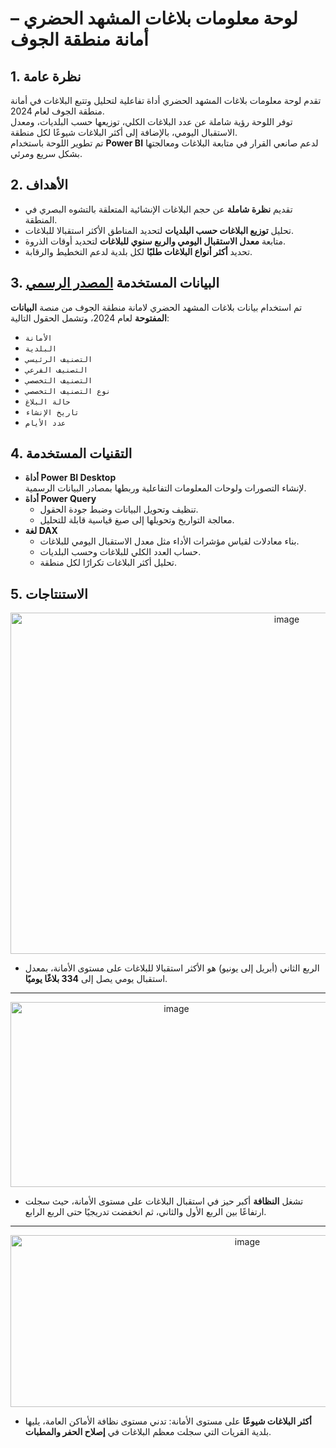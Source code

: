 # لوحة معلومات بلاغات المشهد الحضري – أمانة منطقة الجوف

## 1. نظرة عامة
تقدم لوحة معلومات بلاغات المشهد الحضري أداة تفاعلية لتحليل وتتبع البلاغات في أمانة منطقة الجوف لعام 2024.  
توفر اللوحة رؤية شاملة عن عدد البلاغات الكلي، توزيعها حسب البلديات، ومعدل الاستقبال اليومي، بالإضافة إلى أكثر البلاغات شيوعًا لكل منطقة.  
تم تطوير اللوحة باستخدام **Power BI** لدعم صانعي القرار في متابعة البلاغات ومعالجتها بشكل سريع ومرئي.  

## 2. الأهداف
- تقديم **نظرة شاملة** عن حجم البلاغات الإنشائية المتعلقة بالتشوه البصري في المنطقة.  
- تحليل **توزيع البلاغات حسب البلديات** لتحديد المناطق الأكثر استقبالا للبلاغات.  
- متابعة **معدل الاستقبال اليومي والربع سنوي للبلاغات** لتحديد أوقات الذروة.  
- تحديد **أكثر أنواع البلاغات طلبًا** لكل بلدية لدعم التخطيط والرقابة.  

## 3. البيانات المستخدمة [المصدر الرسمي](https://open.data.gov.sa/ar/publishers/53b99dec-dc5c-4da7-b0f4-a5a381420dba)

تم استخدام بيانات بلاغات المشهد الحضري لامانة منطقة الجوف من منصة **البيانات المفتوحة** لعام 2024، وتشمل الحقول التالية:  
- `الأمانة`  
- `البلدية`
- `التصنيف الرئيسي`
- `التصنيف الفرعي`  
- `التصنيف التخصصي`
- `نوع التصنيف التخصصي`  
- `حالة البلاغ`
- `تاريخ الإنشاء`
- `عدد الأيام`

## 4. التقنيات المستخدمة
- **أداة Power BI Desktop**  
  لإنشاء التصورات ولوحات المعلومات التفاعلية وربطها بمصادر البيانات الرسمية.  
- **أداة Power Query**  
  - تنظيف وتحويل البيانات وضبط جودة الحقول.  
  - معالجة التواريخ وتحويلها إلى صيغ قياسية قابلة للتحليل.  
- **لغة DAX**  
  - بناء معادلات لقياس مؤشرات الأداء مثل معدل الاستقبال اليومي للبلاغات.  
  - حساب العدد الكلي للبلاغات وحسب البلديات.  
  - تحليل أكثر البلاغات تكرارًا لكل منطقة.  

## 5. الاستنتاجات
<div align="center"><img width="868" height="546" alt="image" src="https://github.com/user-attachments/assets/69261369-9f13-4788-a75f-b3c5e2c748c6" /></div>

- الربع الثاني (أبريل إلى يونيو) هو الأكثر استقبالا للبلاغات على مستوى الأمانة، بمعدل استقبال يومي يصل إلى **334 بلاغًا يوميًا**. 
---
<div align="center"> <img width="515" height="296" alt="image" src="https://github.com/user-attachments/assets/3f06dc85-2180-49e1-881d-9962a7730527" /></div>

- تشغل **النظافة** أكبر حيز في استقبال البلاغات على مستوى الأمانة، حيث سجلت ارتفاعًا بين الربع الأول والثاني، ثم انخفضت تدريجيًا حتى الربع الرابع.
---

<div align="center"> <img width="742" height="275" alt="image" src="https://github.com/user-attachments/assets/bcf42f41-87fb-45f7-991b-0c553887fbc4" /></div>

- **أكثر البلاغات شيوعًا** على مستوى الأمانة: تدني مستوى نظافة الأماكن العامة، يليها بلدية القريات التي سجلت معظم البلاغات في **إصلاح الحفر والمطبات**.
